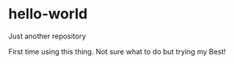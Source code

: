 # hello-world
Just another repository

First time using this thing. Not sure what to do but trying my Best! 
